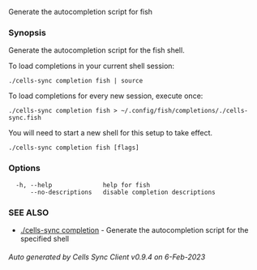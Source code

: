 Generate the autocompletion script for fish

### Synopsis

Generate the autocompletion script for the fish shell.

To load completions in your current shell session:

	./cells-sync completion fish | source

To load completions for every new session, execute once:

	./cells-sync completion fish > ~/.config/fish/completions/./cells-sync.fish

You will need to start a new shell for this setup to take effect.


```
./cells-sync completion fish [flags]
```

### Options

```
  -h, --help              help for fish
      --no-descriptions   disable completion descriptions
```

### SEE ALSO

* [./cells-sync completion](./cells-sync-completion)	 - Generate the autocompletion script for the specified shell

###### Auto generated by Cells Sync Client v0.9.4 on 6-Feb-2023
